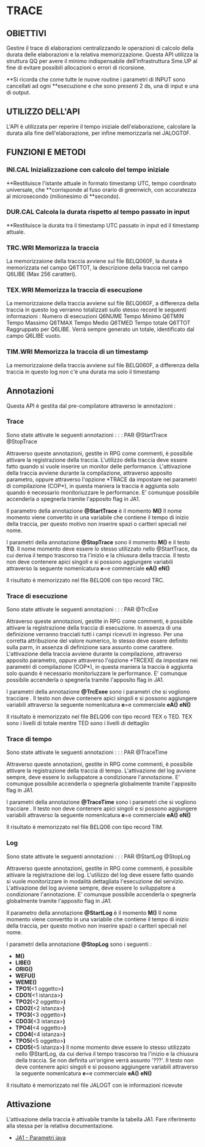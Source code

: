 # TRACE

## OBIETTIVI
 Gestire il trace di elaborazioni centralizzando le operazioni di calcolo della durata delle
 elaborazioni e la relativa memorizzazione. Questa API utilizza la struttura QQ per avere
 il minimo indispensabile dell'infrastruttura Sme.UP al fine di evitare possibili allocazioni
 o errori di ricorsione.

**Si ricorda che come tutte le nuove routine i parametri di INPUT sono cancellati ad ogni
**esecuzione e che sono presenti 2 ds, una di input e una di output.

## UTILIZZO DELL'API
 L'API è utilizzata per reperire il tempo iniziale dell'elaborazione, calcolare la durata
 alla fine dell'elaborazione, per infine memorizzarla nel JALOGT0F.


## FUNZIONI E METODI

### INI.CAL   Inizializzazione con calcolo del tempo iniziale
**Restituisce l'istante attuale in formato timestamp UTC, tempo coordinato universale, che
**corrisponde al fuso orario di greenwich, con accuratezza al microsecondo (milionesimo di
**secondo).

### DUR.CAL   Calcola la durata rispetto al tempo passato in input
**Restituisce la durata tra il timestamp UTC passato in input ed il timestamp attuale.

### TRC.WRI   Memorizza la traccia
La memorizzaione della traccia avviene sul file B£LQ060F, la durata è memorizzata nel campo
Q6TTOT, la descrizione della traccia nel campo Q6LIBE (Max 256 caratteri).

### TEX.WRI   Memorizza la traccia di esecuzione
La memorizzaione della traccia avviene sul file B£LQ060F, a differenza della traccia in questo
log verranno totalizzati sullo stesso record le sequenti informazioni : 
Numero di esecuzioni Q6NUME
Tempo Minimo         Q6TMIN
Tempo Massimo        Q6TMAX
Tempo Medio          Q6TMED
Tempo totale         Q6TTOT
Raggruppato per Q6LIBE.
Verrà sempre generato un totale, identificato dal campo Q6LIBE vuoto.

### TIM.WRI   Memorizza la traccia di un timestamp
La memorizzaione della traccia avviene sul file B£LQ060F, a differenza della traccia in questo
log non c'è una durata ma solo il timestamp

## Annotazioni
Questa API è gestita dal pre-compilatore attraverso le annotazioni : 

### Trace
Sono state attivate le seguenti annotazioni : 
 :  : PAR
@StartTrace
@StopTrace

Attraverso queste annotazioni, gestite in RPG come commenti, è possibile attivare la registrazione della traccia. L'utilizzo della traccia deve essere fatto quando si vuole inserire un monitor delle performance.
L'attivazione della traccia avviene durante la compilazione, attraverso apposito parametro, oppure attraverso l'opzione \*TRACE da impostare nei parametri di compilazione (COP\*), in questa maniera la traccia è aggiunta solo quando è necessario monitoriuzzare le performance.
E' comunque possibile accenderla o spegnerla tramite l'apposito flag in JA1.

Il parametro della annotazione **@StartTrace** è il momento **M(<NomeMomento>)**
Il nome momento viene convertito in una variabile che contiene il tempo di inizio della traccia, per questo motivo non inserire spazi o cartteri speciali nel nome.

I parametri della annotazione **@StopTrace** sono il momento **M(<NomeMomento>)** e il testo **T(<Testo>)**.
Il nome momento deve essere lo stesso utilizzato nello @StartTrace, da cui deriva il tempo trascorso tra l'inizio e la chiusura della traccia.
Il testo non deve contenere apici singoli e si possono aggiungere variabili attraverso la seguente nomenlcatura
**e**=e commerciale
**eA(<Variabile di Testo>)**
**eN(<Variabile Numeica>)**

Il risultato è memorizzato nel file B£LQ06 con tipo record TRC.

### Trace di esecuzione
Sono state attivate le seguenti annotazioni : 
 :  : PAR
@TrcExe

Attraverso queste annotazioni, gestite in RPG come commenti, è possibile attivare la registrazione della traccia di esecuzione. In assenza di una definizione verranno tracciati tutti i campi ricevuti in ingresso. Per una corretta attribuzione del valore numerico, lo stesso deve essere definito sulla parm, in assenza di definizione sara assunto come carattere.
L'attivazione della traccia avviene durante la compilazione, attraverso apposito parametro, oppure attraverso l'opzione \*TRCEXE da impostare nei parametri di compilazione (COP\*), in questa maniera la traccia è aggiunta solo quando è necessario monitoriuzzare le performance.
E' comunque possibile accenderla o spegnerla tramite l'apposito flag in JA1.

I parametri della annotazione **@TrcExee** sono i parametri che si vogliono tracciare **<Testo>**.
Il testo non deve contenere apici singoli e si possono aggiungere variabili attraverso la seguente nomenlcatura
**e**=e commerciale
**eA(<Variabile di Testo>)**
**eN(<Variabile Numeica>)**

Il risultato è memorizzato nel file B£LQ06 con tipo record TEX o TED.
TEX sono i livelli di totale mentre TED sono i livelli di dettaglio

### Trace di tempo
Sono state attivate le seguenti annotazioni : 
 :  : PAR
@TraceTime

Attraverso queste annotazioni, gestite in RPG come commenti, è possibile attivare la registrazione della traccia di tempo.
L'attivazione del log avviene sempre, deve essere lo sviluppatore a condizionare l'annotazione.
E' comunque possibile accenderla o spegnerla globalmente tramite l'apposito flag in JA1.

I parametri della annotazione **@TraceTime** sono i parametri che si vogliono tracciare **<Testo>**.
Il testo non deve contenere apici singoli e si possono aggiungere variabili attraverso la seguente nomenlcatura
**e**=e commerciale
**eA(<Variabile di Testo>)**
**eN(<Variabile Numeica>)**

Il risultato è memorizzato nel file B£LQ06 con tipo record TIM.

### Log
Sono state attivate le seguenti annotazioni : 
 :  : PAR
@StartLog
@StopLog

Attraverso queste annotazioni, gestite in RPG come commenti, è possibile attivare la registrazione dei log. L'utilizzo del log deve essere fatto quando si vuole monitorizzare in modalità dettagliata l'esecuzione del servizio.
L'attivazione del log avviene sempre, deve essere lo sviluppatore a condizionare l'annotazione.
E' comunque possibile accenderla o spegnerla globalmente tramite l'apposito flag in JA1.

Il parametro della annotazione **@StartLog** è il momento **M(<NomeMomento>)**
Il nome momento viene convertito in una variabile che contiene il tempo di inizio della traccia, per questo motivo non inserire spazi o cartteri speciali nel nome.

I parametri della annotazione **@StopLog** sono i seguenti : 
-   **M(**<NomeMomento>**)**
-   **LIBE(**<Testo>**)**
-   **ORIG(**<Origine>**)**
-   **WEFU(**<funzione>**)**
-   **WEME(**<Metodo>**)**
-   **TPO1(**<1 oggetto>**)**
-   **CDO1(**<1 istanza>**)**
-   **TPO2(**<2 oggetto>**)**
-   **CDO2(**<2 istanza>**)**
-   **TPO3(**<3 oggetto>**)**
-   **CDO3(**<3 istanza>**)**
-   **TPO4(**<4 oggetto>**)**
-   **CDO4(**<4 istanza>**)**
-   **TPO5(**<5 oggetto>**)**
-   **CDO5(**<5 istanza>**)**
Il nome momento deve essere lo stesso utilizzato nello @StartLog, da cui deriva il tempo trascorso tra l'inizio e la chiusura della traccia.
Se non definita un'origine verrà assunto '???'.
Il testo non deve contenere apici singoli e si possono aggiungere variabili attraverso la seguente nomenlcatura
**e**=e commerciale
**eA(<Variabile di Testo>)**
**eN(<Variabile Numeica>)**

Il risultato è memorizzato nel file JALOGT con le informazioni ricevute

## Attivazione
L'attivazione della traccia è attivabile tramite la tabella JA1. Fare riferimento alla
stessa per la relativa documentazione.
- [JA1 - Parametri java](Sorgenti/DOC/OG/TA/JA1)
